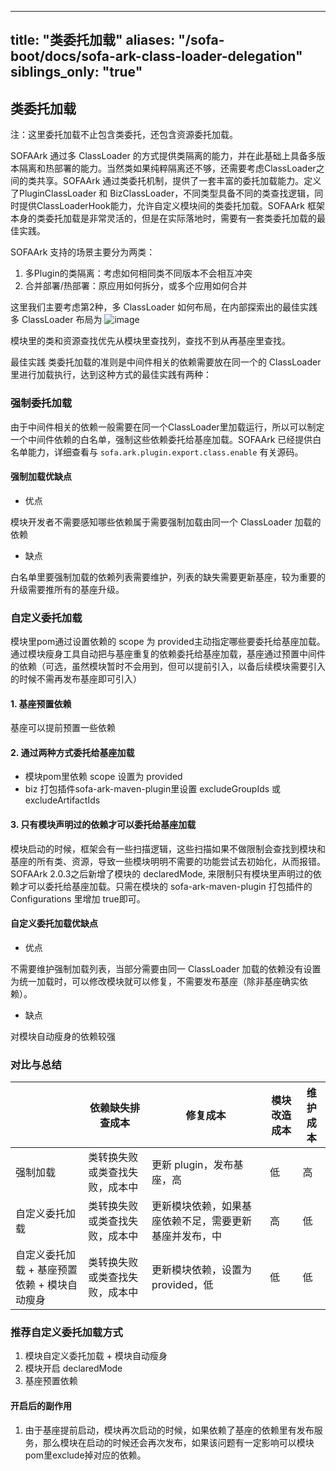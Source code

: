 
---
title: "类委托加载"
aliases: "/sofa-boot/docs/sofa-ark-class-loader-delegation"
siblings_only: "true"
---
## 类委托加载

注：这里委托加载不止包含类委托，还包含资源委托加载。

SOFAArk 通过多 ClassLoader 的方式提供类隔离的能力，并在此基础上具备多版本隔离和热部署的能力。当然类如果纯粹隔离还不够，还需要考虑ClassLoader之间的类共享。SOFAArk 通过类委托机制，提供了一套丰富的委托加载能力。定义了PluginClassLoader 和 BizClassLoader，不同类型具备不同的类查找逻辑，同时提供ClassLoaderHook能力，允许自定义模块间的类委托加载。SOFAArk 框架本身的类委托加载是非常灵活的，但是在实际落地时，需要有一套类委托加载的最佳实践。

SOFAArk 支持的场景主要分为两类：
1. 多Plugin的类隔离：考虑如何相同类不同版本不会相互冲突
2. 合并部署/热部署：原应用如何拆分，或多个应用如何合并

这里我们主要考虑第2种，多 ClassLoader 如何布局，在内部探索出的最佳实践多 ClassLoader 布局为
 ![image](https://user-images.githubusercontent.com/3754074/169092647-ba4047b5-cce5-4151-a696-e05ae62c2e81.png)

模块里的类和资源查找优先从模块里查找列，查找不到从再基座里查找。

最佳实践
类委托加载的准则是中间件相关的依赖需要放在同一个的 ClassLoader 里进行加载执行，达到这种方式的最佳实践有两种：

### 强制委托加载

由于中间件相关的依赖一般需要在同一个ClassLoader里加载运行，所以可以制定一个中间件依赖的白名单，强制这些依赖委托给基座加载。SOFAArk 已经提供白名单能力，详细查看与 `sofa.ark.plugin.export.class.enable` 有关源码。

#### 强制加载优缺点

- 优点

模块开发者不需要感知哪些依赖属于需要强制加载由同一个 ClassLoader 加载的依赖

- 缺点

白名单里要强制加载的依赖列表需要维护，列表的缺失需要更新基座，较为重要的升级需要推所有的基座升级。

### 自定义委托加载

模块里pom通过设置依赖的 scope 为 provided主动指定哪些要委托给基座加载。通过模块瘦身工具自动把与基座重复的依赖委托给基座加载，基座通过预置中间件的依赖（可选，虽然模块暂时不会用到，但可以提前引入，以备后续模块需要引入的时候不需再发布基座即可引入）

#### 1. 基座预置依赖

基座可以提前预置一些依赖

#### 2. 通过两种方式委托给基座加载

- 模块pom里依赖 scope 设置为 provided
- biz 打包插件sofa-ark-maven-plugin里设置 excludeGroupIds 或 excludeArtifactIds

#### 3. 只有模块声明过的依赖才可以委托给基座加载

模块启动的时候，框架会有一些扫描逻辑，这些扫描如果不做限制会查找到模块和基座的所有类、资源，导致一些模块明明不需要的功能尝试去初始化，从而报错。SOFAArk 2.0.3之后新增了模块的 declaredMode, 来限制只有模块里声明过的依赖才可以委托给基座加载。只需在模块的 sofa-ark-maven-plugin 打包插件的 Configurations 里增加  <declaredMode>true</declaredMode>即可。

#### 自定义委托加载优缺点

- 优点

不需要维护强制加载列表，当部分需要由同一 ClassLoader 加载的依赖没有设置为统一加载时，可以修改模块就可以修复，不需要发布基座（除非基座确实依赖）。

- 缺点

对模块自动瘦身的依赖较强

### 对比与总结


||依赖缺失排查成本|修复成本|模块改造成本|维护成本|
|-|-|-|-|-|
|强制加载|类转换失败或类查找失败，成本中|更新 plugin，发布基座，高|低|高|
|自定义委托加载 |类转换失败或类查找失败，成本中|更新模块依赖，如果基座依赖不足，需要更新基座并发布，中|高|低|
|自定义委托加载 + 基座预置依赖 + 模块自动瘦身|类转换失败或类查找失败，成本中|更新模块依赖，设置为provided，低|低|低|


### 推荐自定义委托加载方式

1. 模块自定义委托加载 + 模块自动瘦身
2. 模块开启 declaredMode 
3. 基座预置依赖

#### 开启后的副作用

1. 由于基座提前启动，模块再次启动的时候，如果依赖了基座的依赖里有发布服务，那么模块在启动的时候还会再次发布，如果该问题有一定影响可以模块pom里exclude掉对应的依赖。
